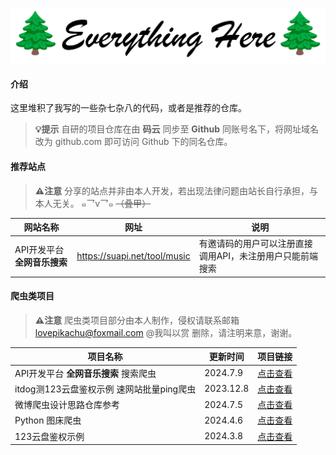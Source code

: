 ![LOGO+TITLE](RESP_IMAGES/logo+title.png)

#### 介绍
这里堆积了我写的一些杂七杂八的代码，或者是推荐的仓库。

> **💡提示** 自研的项目仓库在由 **码云** 同步至 **Github** 同账号名下，将网址域名改为 github.com 即可访问 Github 下的同名仓库。

#### 推荐站点

> **⚠️注意** 分享的站点并非由本人开发，若出现法律问题由站长自行承担，与本人无关。 ๑乛v乛๑ <del>（叠甲）</del>

| 网站名称          | 网址 | 说明 |
|---------------|----|----|
| API开发平台 **全网音乐搜索**  | https://suapi.net/tool/music | 有邀请码的用户可以注册直接调用API，未注册用户只能前端搜索 |


#### 爬虫类项目

> **⚠️注意** 爬虫类项目部分由本人制作，侵权请联系邮箱 lovepikachu@foxmail.com @我叫以赏 删除，请注明来意，谢谢。

| 项目名称              | 更新时间      | 项目链接                                                    |
|-------------------|-----------|---------------------------------------------------------|
| API开发平台 **全网音乐搜索** 搜索爬虫 | 2024.7.9 | [点击查看](https://gitee.com/wojiaoyishang/everything-here/tree/master/SuapinetMusic)    |
| itdog测123云盘鉴权示例        速网站批量ping爬虫 | 2023.12.8 | [点击查看](https://gitee.com/wojiaoyishang/itdog-batch-ping)                 |
| 微博爬虫设计思路仓库参考      | 2024.7.5  | [点击查看](https://gitee.com/wojiaoyishang/everything-here/tree/master/Weibo) |
| Python 图床爬虫       | 2024.4.6  | [点击查看](https://gitee.com/wojiaoyishang/ImageHosting)                     |
| 123云盘鉴权示例         | 2024.3.8  | [点击查看](https://gitee.com/wojiaoyishang/123pan)    |

